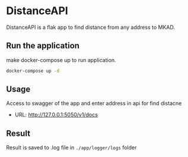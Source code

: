 
# DistanceAPI

DistanceAPI is a flak app to find distance from any address to MKAD.

## Run the application 

make docker-compose up to run application.

```bash
docker-compose up -d
```

## Usage

Access to swagger of the app and enter address in api for find distacne 
- URL: http://127.0.0.1:5050/v1/docs

## Result 
Result is saved to .log file in `./app/logger/logs` folder
